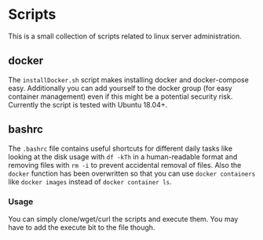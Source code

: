 # Scripts
This is a small collection of scripts related to linux server administration.

## docker
The `installDocker.sh` script makes installing docker and docker-compose easy. Additionally you can add yourself to the docker group (for easy container management) even if this might be a potential security risk. Currently the script is tested with Ubuntu 18.04+.

## bashrc
The `.bashrc` file contains useful shortcuts for different daily tasks like looking at the disk usage with `df -kTh` in a human-readable format and removing files with `rm -i` to prevent accidental removal of files. Also the `docker` function has been overwritten so that you can use `docker containers` like `docker images` instead of `docker container ls`.

### Usage
You can simply clone/wget/curl the scripts and execute them. You may have to add the execute bit to the file though.


